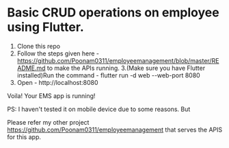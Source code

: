 # Basic CRUD operations on employee using Flutter.

1. Clone this repo
2. Follow the steps given here - https://github.com/Poonam0311/employeemanagement/blob/master/README.md to make the APIs running.
3.(Make sure you have Flutter installed)Run the command - flutter run -d web --web-port 8080
4. Open - http://localhost:8080

Voila! Your EMS app is running!

PS: I haven't tested it on mobile device due to some reasons. But

Please refer my other project https://github.com/Poonam0311/employeemanagement that serves the APIS for this app.
